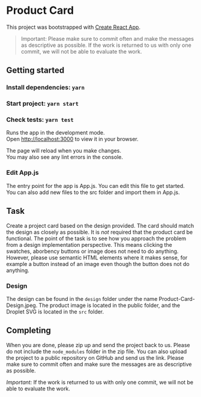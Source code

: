 # Product Card

This project was bootstrapped with [Create React App](https://github.com/facebook/create-react-app).

> Important: Please make sure to commit often and make the messages as descriptive as possible. If the work is returned to us with only one commit, we will not be able to evaluate the work.

## Getting started

### Install dependencies: `yarn`

### Start project: `yarn start`

### Check tests: `yarn test`

Runs the app in the development mode.\
Open [http://localhost:3000](http://localhost:3000) to view it in your browser.

The page will reload when you make changes.\
You may also see any lint errors in the console.

### Edit App.js

The entry point for the app is App.js. You can edit this file to get started. You can also add new files to the src folder and import them in App.js.

## Task

Create a project card based on the design provided. The card should match the design as closely as possible. It is *not* required that the product card be functional. The point of the task is to see how you approach the problem from a design implementation perspective. This means clicking the swatches, aborbency buttons or image does not need to do anything. However, please use semantic HTML elements where it makes sense, for example a button instead of an image even though the button does not do anything.

### Design

The design can be found in the `design` folder under the name Product-Card-Design.jpeg. The product image is located in the public folder, and the Droplet SVG is located in the `src` folder.

## Completing

When you are done, please zip up and send the project back to us. Please do not include the `node_modules` folder in the zip file. You can also upload the project to a public repository on GitHub and send us the link. Please make sure to commit often and make sure the messages are as descriptive as possible.

*Important:* If the work is returned to us with only one commit, we will not be able to evaluate the work.